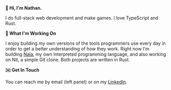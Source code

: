 
**👋 Hi, I'm Nathan.**

I do full-stack web development and make games. I love TypeScript and Rust.

**🔨 What I'm Working On**

I enjoy building my own versions of the tools programmers use every day in order to get a better understanding of how they work. Right now I'm building [Nala](https://github.com/ntwiles/nala), my own interpreted programming language, and also working on Nit, a simple Git clone. Both projects are written in Rust.

**✉️ Get In Touch**

You can reach me by email (left panel) or on my [LinkedIn](https://www.linkedin.com/in/nathan-wiles/).

